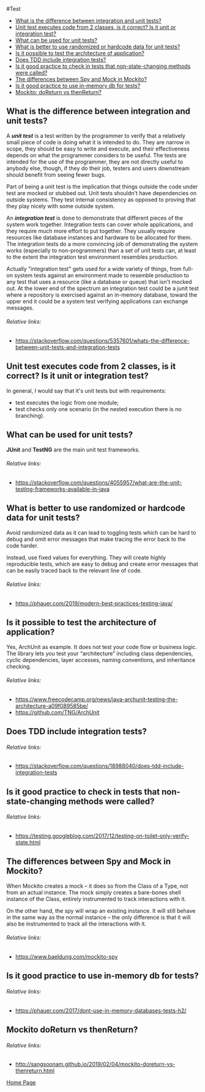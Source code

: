 #Test
- [What is the difference between integration and unit tests?](#what-is-the-difference-between-integration-and-unit-tests)
- [Unit test executes code from 2 classes, is it correct? Is it unit or integration test?](#unit-test-executes-code-from-2-classes-is-it-correct-is-it-unit-or-integration-test)
- [What can be used for unit tests?](#what-can-be-used-for-unit-tests)
- [What is better to use randomized or hardcode data for unit tests?](#what-is-better-to-use-randomized-or-hardcode-data-for-unit-tests)
- [Is it possible to test the architecture of application?](#is-it-possible-to-test-the-architecture-of-application)
- [Does TDD include integration tests?](#does-tdd-include-integration-tests)
- [Is it good practice to check in tests that non-state-changing methods were called?](#is-it-good-practice-to-check-in-tests-that-non-state-changing-methods-were-called)
- [The differences between Spy and Mock in Mockito?](#the-differences-between-spy-and-mock-in-mockito)
- [Is it good practice to use in-memory db for tests?](#is-it-good-practice-to-use-in-memory-db-for-tests)
- [Mockito: doReturn vs thenReturn?](#mockito-doreturn-vs-thenreturn)

## What is the difference between integration and unit tests?
A ***unit test*** is a test written by the programmer to verify that a relatively small piece of code is doing what it is intended to do. They are narrow in scope, they should be easy to write and execute, and their effectiveness depends on what the programmer considers to be useful. The tests are intended for the use of the programmer, they are not directly useful to anybody else, though, if they do their job, testers and users downstream should benefit from seeing fewer bugs.

Part of being a unit test is the implication that things outside the code under test are mocked or stubbed out. Unit tests shouldn't have dependencies on outside systems. They test internal consistency as opposed to proving that they play nicely with some outside system.

An ***integration test*** is done to demonstrate that different pieces of the system work together. Integration tests can cover whole applications, and they require much more effort to put together. They usually require resources like database instances and hardware to be allocated for them. The integration tests do a more convincing job of demonstrating the system works (especially to non-programmers) than a set of unit tests can, at least to the extent the integration test environment resembles production.

Actually "integration test" gets used for a wide variety of things, from full-on system tests against an environment made to resemble production to any test that uses a resource (like a database or queue) that isn't mocked out. At the lower end of the spectrum an integration test could be a junit test where a repository is exercised against an in-memory database, toward the upper end it could be a system test verifying applications can exchange messages.
###### Relative links:
- https://stackoverflow.com/questions/5357601/whats-the-difference-between-unit-tests-and-integration-tests

## Unit test executes code from 2 classes, is it correct? Is it unit or integration test?
In general, I would say that it's unit tests but with requirements:
- test executes the logic from one module;
- test checks only one scenario (in the nested execution there is no branching).

## What can be used for unit tests?
**JUnit** and **TestNG** are the main unit test frameworks.
###### Relative links:
- https://stackoverflow.com/questions/4055957/what-are-the-unit-testing-frameworks-available-in-java

## What is better to use randomized or hardcode data for unit tests?
Avoid randomized data as it can lead to toggling tests which can be hard to debug and omit error messages that make tracing the error back to the code harder.

Instead, use fixed values for everything. They will create highly reproducible tests, which are easy to debug and create error messages that can be easily traced back to the relevant line of code.
###### Relative links:
- https://phauer.com/2019/modern-best-practices-testing-java/

## Is it possible to test the architecture of application?
Yes, ArchUnit as example. It does not test your code flow or business logic. The library lets you test your “architecture” including class dependencies, cyclic dependencies, layer accesses, naming conventions, and inheritance checking.
###### Relative links:
- https://www.freecodecamp.org/news/java-archunit-testing-the-architecture-a09f089585be/
- https://github.com/TNG/ArchUnit

## Does TDD include integration tests?
###### Relative links:
- https://stackoverflow.com/questions/18988040/does-tdd-include-integration-tests

## Is it good practice to check in tests that non-state-changing methods were called?
###### Relative links:
- https://testing.googleblog.com/2017/12/testing-on-toilet-only-verify-state.html

## The differences between Spy and Mock in Mockito?
When Mockito creates a mock – it does so from the Class of a Type, not from an actual instance. The mock simply creates a bare-bones shell instance of the Class, entirely instrumented to track interactions with it.

On the other hand, the spy will wrap an existing instance. It will still behave in the same way as the normal instance – the only difference is that it will also be instrumented to track all the interactions with it.
###### Relative links:
- https://www.baeldung.com/mockito-spy

## Is it good practice to use in-memory db for tests?
###### Relative links:
- https://phauer.com/2017/dont-use-in-memory-databases-tests-h2/

## Mockito doReturn vs thenReturn?
###### Relative links:
- http://sangsoonam.github.io/2019/02/04/mockito-doreturn-vs-thenreturn.html

[Home Page](README.md)
